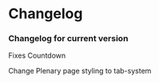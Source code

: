 <h1>Changelog</h1>
<h3>Changelog for current version</h3>

Fixes Countdown

Change Plenary page styling to tab-system
